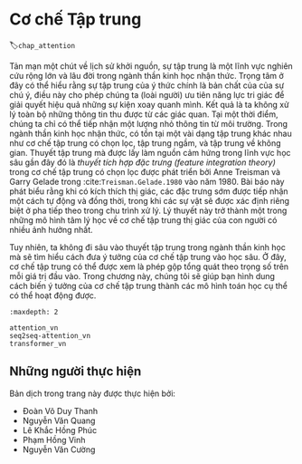 <!--
# Attention Mechanisms
-->

# Cơ chế Tập trung
:label:`chap_attention`

<!--
As a bit of a historical digression, attention research is an enormous field with a long history in cognitive neuroscience.
Focalization, concentration of consciousness are of the essence of attention, which enable the human to prioritize the perception in order to deal effectively with others.
As a result, we do not process all the information that is available in the sensory input.
At any time, we are aware of only a small fraction of the information in the environment.
In cognitive neuroscience, there are several types of attention such as selective attention, covert attention, and spatial attention.
The theory ignites the spark in recent deep learning is the *feature integration theory* of the selective attention, 
which was developed by Anne Treisman and Garry Gelade through the paper :cite:`Treisman.Gelade.1980` in 1980.
This paper declares that when perceiving a stimulus, features are registered early, automatically, and in parallel, while objects are identified separately and at a later stage in processing.
The theory has been one of the most influential psychological models of human visual attention.
-->

Tản mạn một chút về lịch sử khởi nguồn, sự tập trung là một lĩnh vực nghiên cứu rộng lớn và lâu đời trong ngành thần kinh học nhận thức.
Trọng tâm ở đây có thể hiểu rằng sự tập trung của ý thức chính là bản chất của của sự chú ý, điều này cho phép chúng ta (loài người) ưu tiên năng lực tri giác để giải quyết hiệu quả những sự kiện xoay quanh mình.
Kết quả là ta không xử lý toàn bộ những thông tin thu được từ các giác quan.
Tại một thời điểm, chúng ta chỉ có thể tiếp nhận một lượng nhỏ thông tin từ môi trường.
Trong ngành thần kinh học nhận thức, có tồn tại một vài dạng tập trung khác nhau như cơ chế tập trung có chọn lọc, tập trung ngầm, và tập trung về không gian.
Thuyết tập trung mà được lấy làm nguồn cảm hứng trong lĩnh vực học sâu gần đây đó là *thuyết tích hợp đặc trưng (feature integration theory)* trong cơ chế tập trung có chọn lọc được phát triển bởi Anne Treisman và Garry Gelade trong :cite:`Treisman.Gelade.1980` vào năm 1980.
Bài báo này phát biểu rằng khi có kích thích thị giác,  các đặc trưng sớm được tiếp nhận một cách tự động và đồng thời, trong khi các sự vật sẽ được xác định riêng biệt ở pha tiếp theo trong chu trình xử lý.
Lý thuyết này trở thành một trong những mô hình tâm lý học về cơ chế tập trung thị giác của con người có nhiều ảnh hưởng nhất.


<!--
However, we will not indulge in too much theory of attention in neuroscience, but rather focus on applying the attention idea in deep learning,
where attention can be seen as a generalized pooling method with bias alignment over inputs.
In this chapter, we will provide you with some intuition about how to transform the attention idea to the concrete mathematics models, and make them work.
-->

Tuy nhiên, ta không đi sâu vào thuyết tập trung trong ngành thần kinh học mà sẽ tìm hiểu cách đưa ý tưởng của cơ chế tập trung vào học sâu.
Ở đây, cơ chế tập trung có thể được xem là phép gộp tổng quát theo trọng số trên mỗi giá trị đầu vào.
Trong chương này, chúng tôi sẽ giúp bạn hình dung cách biến ý tưởng của cơ chế tập trung thành các mô hình toán học cụ thể có thể hoạt động được.

```toc
:maxdepth: 2

attention_vn
seq2seq-attention_vn
transformer_vn
```


## Những người thực hiện
Bản dịch trong trang này được thực hiện bởi:

* Đoàn Võ Duy Thanh
* Nguyễn Văn Quang
* Lê Khắc Hồng Phúc
* Phạm Hồng Vinh
* Nguyễn Văn Cường
